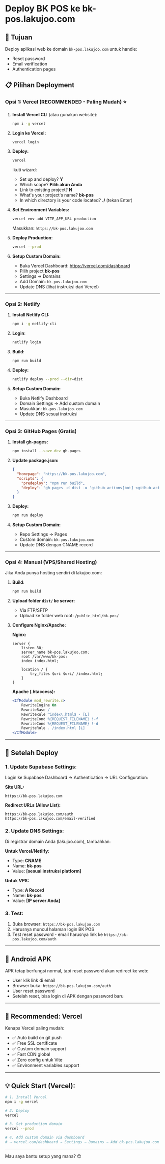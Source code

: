 # Deploy BK POS ke bk-pos.lakujoo.com

## 🎯 Tujuan
Deploy aplikasi web ke domain `bk-pos.lakujoo.com` untuk handle:
- Reset password
- Email verification
- Authentication pages

## 📋 Pilihan Deployment

### Opsi 1: Vercel (RECOMMENDED - Paling Mudah) ⭐

1. **Install Vercel CLI** (atau gunakan website):
   ```bash
   npm i -g vercel
   ```

2. **Login ke Vercel:**
   ```bash
   vercel login
   ```

3. **Deploy:**
   ```bash
   vercel
   ```
   
   Ikuti wizard:
   - Set up and deploy? **Y**
   - Which scope? **Pilih akun Anda**
   - Link to existing project? **N**
   - What's your project's name? **bk-pos**
   - In which directory is your code located? **./** (tekan Enter)

4. **Set Environment Variables:**
   ```bash
   vercel env add VITE_APP_URL production
   ```
   Masukkan: `https://bk-pos.lakujoo.com`

5. **Deploy Production:**
   ```bash
   vercel --prod
   ```

6. **Setup Custom Domain:**
   - Buka Vercel Dashboard: https://vercel.com/dashboard
   - Pilih project **bk-pos**
   - Settings → Domains
   - Add Domain: `bk-pos.lakujoo.com`
   - Update DNS (lihat instruksi dari Vercel)

---

### Opsi 2: Netlify

1. **Install Netlify CLI:**
   ```bash
   npm i -g netlify-cli
   ```

2. **Login:**
   ```bash
   netlify login
   ```

3. **Build:**
   ```bash
   npm run build
   ```

4. **Deploy:**
   ```bash
   netlify deploy --prod --dir=dist
   ```

5. **Setup Custom Domain:**
   - Buka Netlify Dashboard
   - Domain Settings → Add custom domain
   - Masukkan: `bk-pos.lakujoo.com`
   - Update DNS sesuai instruksi

---

### Opsi 3: GitHub Pages (Gratis)

1. **Install gh-pages:**
   ```bash
   npm install --save-dev gh-pages
   ```

2. **Update package.json:**
   ```json
   {
     "homepage": "https://bk-pos.lakujoo.com",
     "scripts": {
       "predeploy": "npm run build",
       "deploy": "gh-pages -d dist -u 'github-actions[bot] <github-actions[bot]@users.noreply.github.com>'"
     }
   }
   ```

3. **Deploy:**
   ```bash
   npm run deploy
   ```

4. **Setup Custom Domain:**
   - Repo Settings → Pages
   - Custom domain: `bk-pos.lakujoo.com`
   - Update DNS dengan CNAME record

---

### Opsi 4: Manual (VPS/Shared Hosting)

Jika Anda punya hosting sendiri di lakujoo.com:

1. **Build:**
   ```bash
   npm run build
   ```

2. **Upload folder `dist/` ke server:**
   - Via FTP/SFTP
   - Upload ke folder web root: `/public_html/bk-pos/`

3. **Configure Nginx/Apache:**
   
   **Nginx:**
   ```nginx
   server {
       listen 80;
       server_name bk-pos.lakujoo.com;
       root /var/www/bk-pos;
       index index.html;

       location / {
           try_files $uri $uri/ /index.html;
       }
   }
   ```
   
   **Apache (.htaccess):**
   ```apache
   <IfModule mod_rewrite.c>
       RewriteEngine On
       RewriteBase /
       RewriteRule ^index\.html$ - [L]
       RewriteCond %{REQUEST_FILENAME} !-f
       RewriteCond %{REQUEST_FILENAME} !-d
       RewriteRule . /index.html [L]
   </IfModule>
   ```

---

## 🔧 Setelah Deploy

### 1. Update Supabase Settings:

Login ke Supabase Dashboard → Authentication → URL Configuration:

**Site URL:**
```
https://bk-pos.lakujoo.com
```

**Redirect URLs (Allow List):**
```
https://bk-pos.lakujoo.com/auth
https://bk-pos.lakujoo.com/email-verified
```

### 2. Update DNS Settings:

Di registrar domain Anda (lakujoo.com), tambahkan:

**Untuk Vercel/Netlify:**
- Type: **CNAME**
- Name: **bk-pos**
- Value: **[sesuai instruksi platform]**

**Untuk VPS:**
- Type: **A Record**
- Name: **bk-pos**
- Value: **[IP server Anda]**

### 3. Test:

1. Buka browser: `https://bk-pos.lakujoo.com`
2. Harusnya muncul halaman login BK POS
3. Test reset password - email harusnya link ke `https://bk-pos.lakujoo.com/auth`

---

## 📱 Android APK

APK tetap berfungsi normal, tapi reset password akan redirect ke web:
- User klik link di email
- Browser buka: `https://bk-pos.lakujoo.com/auth`
- User reset password
- Setelah reset, bisa login di APK dengan password baru

---

## 🚀 Recommended: Vercel

Kenapa Vercel paling mudah:
- ✅ Auto build on git push
- ✅ Free SSL certificate
- ✅ Custom domain support
- ✅ Fast CDN global
- ✅ Zero config untuk Vite
- ✅ Environment variables support

---

## 💡 Quick Start (Vercel):

```bash
# 1. Install Vercel
npm i -g vercel

# 2. Deploy
vercel

# 3. Set production domain
vercel --prod

# 4. Add custom domain via dashboard
# → vercel.com/dashboard → Settings → Domains → Add bk-pos.lakujoo.com
```

---

Mau saya bantu setup yang mana? 😊
